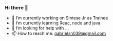 ### Hi there 👋




- 🔭 I’m currently working on Sintese Jr as Trainee
- 🌱 I’m currently learning Reac, node and java
- 🤔 I’m looking for help with ...
- 📫 How to reach me: gabrielsn039@gmail.com


